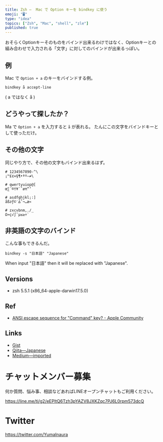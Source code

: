 ```yaml
---
title: Zsh —  Mac で Option キーを bindkey に使う
emoji: "🖥"
type: "idea"
topics: ["Zsh", "Mac", "shell", "zle"]
published: true
---
```


おそらくOptionキーそのものをバインド出来るわけではなく、Optionキーとの組み合わせで入力される「文字」に対してのバインドが出来るっぽい。

## 例

Mac で `Option + a` のキーをバインドする例。

```
bindkey å accept-line
```

( a ではなく å )

## どうやって探したか？

Ma で `Option + a` を入力すると `å` が表れる。
たんにこの文字をバインドキーとして使っただけ。

## その他の文字

同じやり方で、その他の文字もバインド出来るはず。

```
# 1234567890-^\
¡™£¢∞§¶•ªº–≠\

# qwertyuiop@[
œ∑´®†¥¨ˆøπ“‘

# asdfghjkl;:]
åß∂ƒ©˙∆˚¬…æ«

# zxcvbnm,./_
Ω≈ç√∫˜µ≤≥÷`
```

## 非英語の文字のバインド

こんな事もできるんだ。

```
bindkey -s "日本語" "Japanese"
```

When input "日本語" then it will be replaced with "Japanese".


## Versions

- zsh 5.5.1 (x86_64-apple-darwin17.5.0)

## Ref

- [ANSI escape sequence for "Command" key? - Apple Community](https://discussions.apple.com/thread/941455)

## Links

- [Gist](https://gist.github.com/YumaInaura/27bb1f79881a63bed2fb9635cbaed73b)
- [Qiita—Japanese](https://qiita.com/YumaInaura/items/2d7a33bb9ae23a7a1479)
- [Medium—imported](https://medium.com/supersonic-generation/zsh-bindkey-with-mac-os-option-key-a39b539019ed)








<!-- Update From Qiita API -->

# チャットメンバー募集


何か質問、悩み事、相談などあればLINEオープンチャットもご利用ください。

https://line.me/ti/g2/eEPltQ6Tzh3pYAZV8JXKZqc7PJ6L0rpm573dcQ





# Twitter


https://twitter.com/YumaInaura


<!-- Update From Qiita API -->


